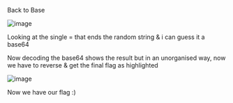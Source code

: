 Back to Base

![image](https://user-images.githubusercontent.com/64267672/168383106-e48c8d07-dbae-486a-8120-8c6d516451af.png)

Looking at the single = that ends the random string & i can guess it a base64

Now decoding the base64 shows the result but in an unorganised way, now we have to reverse & get the final flag as highlighted

![image](https://user-images.githubusercontent.com/64267672/168383438-995dc673-d7e3-4f92-b002-356c07586508.png)

Now we have our flag :)
